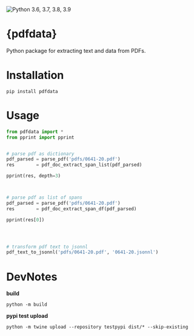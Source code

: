 ![Python 3.6, 3.7, 3.8, 3.9](https://github.com/petermeissner/pdfdata/workflows/Python%20package/badge.svg)

# {pdfdata}

Python package for extracting text and data from PDFs. 

# Installation

```shell
pip install pdfdata
```

# Usage

```python
from pdfdata import *
from pprint import pprint


# parse pdf as dictionary
pdf_parsed = parse_pdf('pdfs/0641-20.pdf')
res        = pdf_doc_extract_span_list(pdf_parsed)

pprint(res, depth=3)



# parse pdf as list of spans
pdf_parsed = parse_pdf('pdfs/0641-20.pdf')
res        = pdf_doc_extract_span_df(pdf_parsed)

pprint(res[0])




# transform pdf text to jsonnl
pdf_text_to_jsonnl('pdfs/0641-20.pdf', '0641-20.jsonnl')
```





# DevNotes

**build**

```shell
python -m build
```


**pypi test upload**

```shell
python -m twine upload --repository testpypi dist/* --skip-existing
```
